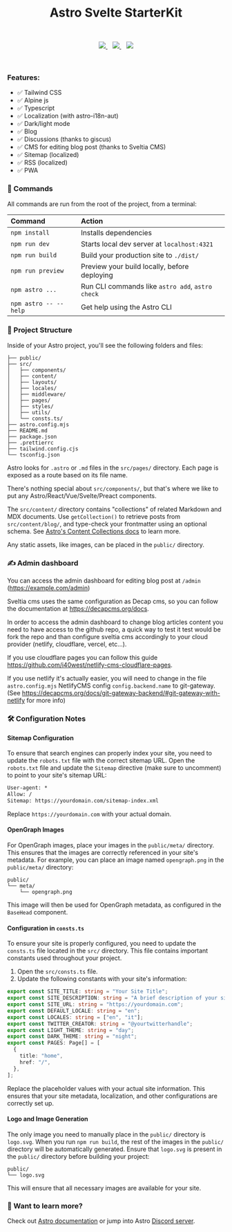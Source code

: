 <h1 align="center"> Astro Svelte StarterKit</h1>

<br />

<p align="center">
<a href="https://stackblitz.com/github/zankhq/astro-starter">
	<img src="https://developer.stackblitz.com/img/open_in_stackblitz.svg" />
</a>
&nbsp;&nbsp;
<a href="https://codesandbox.io/p/sandbox/github/zankhq/astro-starter">
	<img src="https://assets.codesandbox.io/github/button-edit-lime.svg" />
</a>
&nbsp;&nbsp;
<a href="https://codespaces.new/zankhq/astro-starter?devcontainer_path=.devcontainer/blog/devcontainer.json">
	<img src="https://github.com/codespaces/badge.svg" />
</a>
</p>

<br />

### Features:

- ✅ Tailwind CSS
- ✅ Alpine js
- ✅ Typescript
- ✅ Localization (with astro-i18n-aut)
- ✅ Dark/light mode
- ✅ Blog
- ✅ Discussions (thanks to giscus)
- ✅ CMS for editing blog post (thanks to Sveltia CMS)
- ✅ Sitemap (localized)
- ✅ RSS (localized)
- ✅ PWA

### 🧞 Commands

All commands are run from the root of the project, from a terminal:

| Command               | Action                                           |
| :-------------------- | :----------------------------------------------- |
| `npm install`         | Installs dependencies                            |
| `npm run dev`         | Starts local dev server at `localhost:4321`      |
| `npm run build`       | Build your production site to `./dist/`          |
| `npm run preview`     | Preview your build locally, before deploying     |
| `npm astro ...`       | Run CLI commands like `astro add`, `astro check` |
| `npm astro -- --help` | Get help using the Astro CLI                     |

### 🚀 Project Structure

Inside of your Astro project, you'll see the following folders and files:

```
├── public/
├── src/
│   ├── components/
│   ├── content/
│   ├── layouts/
│   ├── locales/
│   ├── middleware/
│   ├── pages/
│   ├── styles/
│   ├── utils/
│   └── consts.ts/
├── astro.config.mjs
├── README.md
├── package.json
├── .prettierrc
├── tailwind.config.cjs
└── tsconfig.json
```

Astro looks for `.astro` or `.md` files in the `src/pages/` directory. Each page
is exposed as a route based on its file name.

There's nothing special about `src/components/`, but that's where we like to put
any Astro/React/Vue/Svelte/Preact components.

The `src/content/` directory contains "collections" of related Markdown and MDX
documents. Use `getCollection()` to retrieve posts from `src/content/blog/`, and
type-check your frontmatter using an optional schema. See
[Astro's Content Collections docs](https://docs.astro.build/en/guides/content-collections/)
to learn more.

Any static assets, like images, can be placed in the `public/` directory.

### ✍️ Admin dashboard

You can access the admin dashboard for editing blog post at `/admin`
(https://example.com/admin)

Sveltia cms uses the same configuration as Decap cms, so you can follow the
documentation at https://decapcms.org/docs.

In order to access the admin dashboard to change blog articles content you need
to have access to the github repo, a quick way to test it test would be fork the
repo and than configure sveltia cms accordingly to your cloud provider (netlify,
cloudflare, vercel, etc...).

If you use cloudflare pages you can follow this guide
https://github.com/i40west/netlify-cms-cloudflare-pages.

If you use netlify it's actually easier, you will need to change in the file
`astro.config.mjs` NetlifyCMS config `config.backend.name` to git-gateway. (See
https://decapcms.org/docs/git-gateway-backend/#git-gateway-with-netlify for more
info)

### 🛠️ Configuration Notes

#### Sitemap Configuration

To ensure that search engines can properly index your site, you need to update
the `robots.txt` file with the correct sitemap URL. Open the `robots.txt` file
and update the `Sitemap` directive (make sure to uncomment) to point to your
site's sitemap URL:

```txt
User-agent: *
Allow: /
Sitemap: https://yourdomain.com/sitemap-index.xml
```

Replace `https://yourdomain.com` with your actual domain.

#### OpenGraph Images

For OpenGraph images, place your images in the `public/meta/` directory. This
ensures that the images are correctly referenced in your site's metadata. For
example, you can place an image named `opengraph.png` in the `public/meta/`
directory:

```
public/
└── meta/
    └── opengraph.png
```

This image will then be used for OpenGraph metadata, as configured in the
`BaseHead` component.

#### Configuration in `consts.ts`

To ensure your site is properly configured, you need to update the `consts.ts`
file located in the `src/` directory. This file contains important constants
used throughout your project.

1. Open the `src/consts.ts` file.
2. Update the following constants with your site's information:

```ts
export const SITE_TITLE: string = "Your Site Title";
export const SITE_DESCRIPTION: string = "A brief description of your site.";
export const SITE_URL: string = "https://yourdomain.com";
export const DEFAULT_LOCALE: string = "en";
export const LOCALES: string = ["en", "it"];
export const TWITTER_CREATOR: string = "@yourtwitterhandle";
export const LIGHT_THEME: string = "day";
export const DARK_THEME: string = "night";
export const PAGES: Page[] = [
  {
    title: "home",
    href: "/",
  },
];
```

Replace the placeholder values with your actual site information. This ensures
that your site metadata, localization, and other configurations are correctly
set up.

#### Logo and Image Generation

The only image you need to manually place in the `public/` directory is
`logo.svg`. When you run `npm run build`, the rest of the images in the
`public/` directory will be automatically generated. Ensure that `logo.svg` is
present in the `public/` directory before building your project:

```
public/
└── logo.svg
```

This will ensure that all necessary images are available for your site.

### 👀 Want to learn more?

Check out [Astro documentation](https://docs.astro.build) or jump into Astro
[Discord server](https://astro.build/chat).
